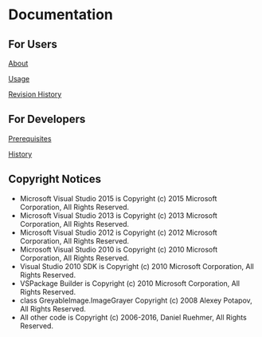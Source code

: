 # Documentation

## For Users

[About](About.md)

[Usage](Usage.md)

[Revision History](RevisionHistory.md)

## For Developers

[Prerequisites](Prerequisites.md)

[History](History.md)

## Copyright Notices

* Microsoft Visual Studio 2015 is Copyright (c) 2015 Microsoft Corporation, All Rights Reserved.
* Microsoft Visual Studio 2013 is Copyright (c) 2013 Microsoft Corporation, All Rights Reserved.
* Microsoft Visual Studio 2012 is Copyright (c) 2012 Microsoft Corporation, All Rights Reserved.
* Microsoft Visual Studio 2010 is Copyright (c) 2010 Microsoft Corporation, All Rights Reserved.
* Visual Studio 2010 SDK is Copyright (c) 2010 Microsoft Corporation, All Rights Reserved.
* VSPackage Builder is Copyright (c) 2010 Microsoft Corporation, All Rights Reserved.
* class GreyableImage.ImageGrayer Copyright (c) 2008 Alexey Potapov, All Rights Reserved.
* All other code is Copyright (c) 2006-2016, Daniel Ruehmer, All Rights Reserved.
